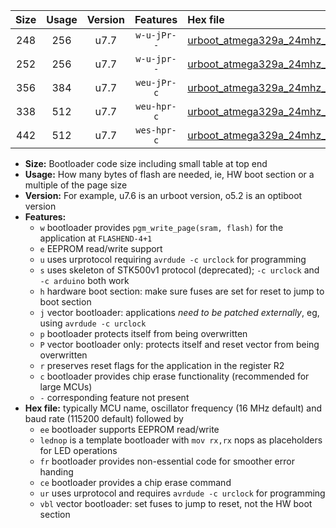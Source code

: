 |Size|Usage|Version|Features|Hex file|
|:-:|:-:|:-:|:-:|:--|
|248|256|u7.7|`w-u-jPr--`|[urboot_atmega329a_24mhz_500000bps_lednop_ur_vbl.hex](https://raw.githubusercontent.com/stefanrueger/urboot.hex/main/mcus/atmega329a/fcpu_24mhz/500000_bps/urboot_atmega329a_24mhz_500000bps_lednop_ur_vbl.hex)|
|252|256|u7.7|`w-u-jpr--`|[urboot_atmega329a_24mhz_500000bps_lednop_fr_ur_vbl.hex](https://raw.githubusercontent.com/stefanrueger/urboot.hex/main/mcus/atmega329a/fcpu_24mhz/500000_bps/urboot_atmega329a_24mhz_500000bps_lednop_fr_ur_vbl.hex)|
|356|384|u7.7|`weu-jPr-c`|[urboot_atmega329a_24mhz_500000bps_ee_lednop_fr_ce_ur_vbl.hex](https://raw.githubusercontent.com/stefanrueger/urboot.hex/main/mcus/atmega329a/fcpu_24mhz/500000_bps/urboot_atmega329a_24mhz_500000bps_ee_lednop_fr_ce_ur_vbl.hex)|
|338|512|u7.7|`weu-hpr-c`|[urboot_atmega329a_24mhz_500000bps_ee_lednop_fr_ce_ur.hex](https://raw.githubusercontent.com/stefanrueger/urboot.hex/main/mcus/atmega329a/fcpu_24mhz/500000_bps/urboot_atmega329a_24mhz_500000bps_ee_lednop_fr_ce_ur.hex)|
|442|512|u7.7|`wes-hpr-c`|[urboot_atmega329a_24mhz_500000bps_ee_lednop_fr_ce.hex](https://raw.githubusercontent.com/stefanrueger/urboot.hex/main/mcus/atmega329a/fcpu_24mhz/500000_bps/urboot_atmega329a_24mhz_500000bps_ee_lednop_fr_ce.hex)|

- **Size:** Bootloader code size including small table at top end
- **Usage:** How many bytes of flash are needed, ie, HW boot section or a multiple of the page size
- **Version:** For example, u7.6 is an urboot version, o5.2 is an optiboot version
- **Features:**
  + `w` bootloader provides `pgm_write_page(sram, flash)` for the application at `FLASHEND-4+1`
  + `e` EEPROM read/write support
  + `u` uses urprotocol requiring `avrdude -c urclock` for programming
  + `s` uses skeleton of STK500v1 protocol (deprecated); `-c urclock` and `-c arduino` both work
  + `h` hardware boot section: make sure fuses are set for reset to jump to boot section
  + `j` vector bootloader: applications *need to be patched externally*, eg, using `avrdude -c urclock`
  + `p` bootloader protects itself from being overwritten
  + `P` vector bootloader only: protects itself and reset vector from being overwritten
  + `r` preserves reset flags for the application in the register R2
  + `c` bootloader provides chip erase functionality (recommended for large MCUs)
  + `-` corresponding feature not present
- **Hex file:** typically MCU name, oscillator frequency (16 MHz default) and baud rate (115200 default) followed by
  + `ee` bootloader supports EEPROM read/write
  + `lednop` is a template bootloader with `mov rx,rx` nops as placeholders for LED operations
  + `fr` bootloader provides non-essential code for smoother error handing
  + `ce` bootloader provides a chip erase command
  + `ur` uses urprotocol and requires `avrdude -c urclock` for programming
  + `vbl` vector bootloader: set fuses to jump to reset, not the HW boot section
